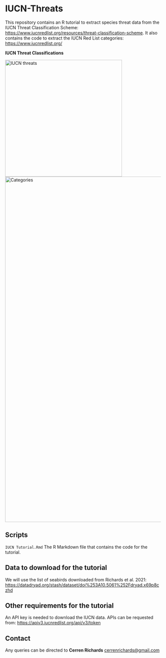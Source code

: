 # IUCN-Threats
This repository contains an R tutorial to extract species threat data from the IUCN Threat Classification Scheme: https://www.iucnredlist.org/resources/threat-classification-scheme. It also contains the code to extract the IUCN Red List categories: https://www.iucnredlist.org/ 

**IUCN Threat Classifications**

<img width="378" alt="IUCN threats" src="https://user-images.githubusercontent.com/39834789/191875364-fd627238-9f73-4dcf-8d1d-2578c0fb52b9.png">


<img width="1118" alt="Categories" src="https://user-images.githubusercontent.com/39834789/191875626-f479e8a9-d6f3-4505-bcb5-812e6fa5512f.png">

## Scripts
`IUCN Tutorial.Rmd` The R Markdown file that contains the code for the tutorial.

## Data to download for the tutorial
We will use the list of seabirds downloaded from Richards et al. 2021: https://datadryad.org/stash/dataset/doi%253A10.5061%252Fdryad.x69p8czhd 

## Other requirements for the tutorial
An API key is needed to download the IUCN data. APIs can be requested from: https://apiv3.iucnredlist.org/api/v3/token

## Contact
Any queries can be directed to **Cerren Richards** cerrenrichards@gmail.com
